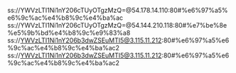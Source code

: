 ss://YWVzLTI1Ni1nY206cTUyOTgzMzQ=@54.178.14.110:80#%e6%97%a5%e6%9c%ac%e4%b8%9c%e4%ba%ac
ss://YWVzLTI1Ni1nY206cTUyOTgzMzQ=@54.144.210.118:80#%e7%be%8e%e5%9b%bd%e4%b8%9c%e9%83%a8
ss://YWVzLTI1Ni1nY206b3dwZSEuMTI5@3.115.11.212:80#%e6%97%a5%e6%9c%ac%e4%b8%9c%e4%ba%ac2
ss://YWVzLTI1Ni1nY206b3dwZSEuMTI5@3.115.11.212:80#%e6%97%a5%e6%9c%ac%e4%b8%9c%e4%ba%ac2
